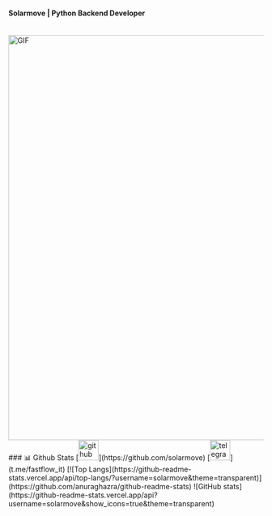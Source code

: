 #### Solarmove | Python Backend Developer
<br/>
<img align="right" alt="GIF" src="https://user-images.githubusercontent.com/74038190/225813708-98b745f2-7d22-48cf-9150-083f1b00d6c9.gif"  width="800px"/>
<br>
<br>
### 📊 Github Stats
[<img src='https://cdn.jsdelivr.net/npm/simple-icons@3.0.1/icons/github.svg' alt='github' height='40'>](https://github.com/solarmove)  [<img src='https://cdn.jsdelivr.net/npm/simple-icons@3.0.1/icons/telegram.svg' alt='telegram' height='40'>](t.me/fastflow_it)  
[![Top Langs](https://github-readme-stats.vercel.app/api/top-langs/?username=solarmove&theme=transparent)](https://github.com/anuraghazra/github-readme-stats) ![GitHub stats](https://github-readme-stats.vercel.app/api?username=solarmove&show_icons=true&theme=transparent)  

